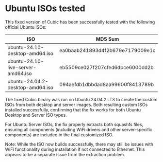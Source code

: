 # Ubuntu ISOs tested

This fixed version of Cubic has been successfully tested with the following official Ubuntu ISOs:

|               ISO                  |         MD5 Sum                  |
|------------------------------------|----------------------------------|
| ubuntu-24.10-desktop-amd64.iso     | ea0baab241893d4f2b679e7179009e1c |
| ubuntu-24.10-live-server-amd64.iso | eb5509ce027f207cfed6dbce6000dd2b |
| ubuntu-24.04.2-desktop-amd64.iso   | 094aefdb1dbbdad8aa99600f8413789b |

The fixed Cubic binary was run on Ubuntu 24.04.2 LTS to create the custom ISOs from both desktop and server images. Both resulting custom ISOs installed successfully, confirming that the fix works for both Ubuntu Desktop and Server ISO types.

For Ubuntu Server ISOs, the fix properly extracts both squashfs files, ensuring all components (including WiFi drivers and other server-specific components) are included in the final customized ISO.

Note: While the ISO now builds successfully, there may still be issues with WiFi functionality during installation if not connected to Ethernet. This appears to be a separate issue from the extraction problem.

